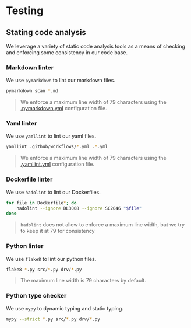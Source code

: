 # Testing

## Stating code analysis

We leverage a variety of static code analysis tools as a means of checking and
enforcing some consistency in our code base.

### Markdown linter

We use `pymarkdown` to lint our markdown files.

```bash
pymarkdown scan *.md
```

> We enforce a maximum line width of 79 characters using the
> [.pymarkdown.yml][URL_CFG_MD]
> configuration file.

### Yaml linter

We use `yamllint` to lint our yaml files.

```bash
yamllint .github/workflows/*.yml .*.yml
```

> We enforce a maximum line width of 79 characters using the
> [.yamllint.yml][URL_CFG_YM]
> configuration file.

### Dockerfile linter

We use `hadolint` to lint our Dockerfiles.

```bash
for file in Dockerfile*; do
    hadolint --ignore DL3008 --ignore SC2046 "$file"
done
```

> `hadolint` does not allow to enforce a maximum line width, but we try to keep
> it at 79 for consistency

### Python linter

We use `flake8` to lint our python files.

```bash
flake8 *.py src/*.py drv/*.py
```

> The maximum line width is 79 characters by default.

### Python type checker

We use `mypy` to dynamic typing and static typing.

```bash
mypy --strict *.py src/*.py drv/*.py
```

[URL_CFG_MD]: https://github.com/c-h-david/rapid2/blob/main/.pymarkdown.yml
[URL_CFG_YM]: https://github.com/c-h-david/rapid2/blob/main/.yamllint.yml
